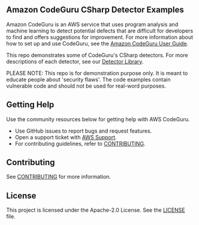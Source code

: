## Amazon CodeGuru CSharp Detector Examples

Amazon CodeGuru is an AWS service that uses program analysis and machine learning to detect potential defects that are difficult for developers to find and offers suggestions for improvement. 
For more information about how to set up and use CodeGuru, see the [Amazon CodeGuru User Guide](https://docs.aws.amazon.com/codeguru/).

This repo demonstrates some of CodeGuru's CSharp detectors. For more descriptions of each detector, see our [Detector Library](https://docs.aws.amazon.com/codeguru/detector-library/index.html). 

PLEASE NOTE: This repo is for demonstration purpose only. It is meant to educate people about 'security flaws'. The code examples contain vulnerable code and should not be used for real-word purposes.

## Getting Help

Use the community resources below for getting help with AWS CodeGuru.

- Use GitHub issues to report bugs and request features.
- Open a support ticket with [AWS Support](https://docs.aws.amazon.com/awssupport/latest/user/getting-started.html).
- For contributing guidelines, refer to [CONTRIBUTING](https://github.com/aws-samples/amazon-codeguru-reviewer-python-detectors/blob/main/CONTRIBUTING.md).

## Contributing

See [CONTRIBUTING](CONTRIBUTING.md#security-issue-notifications) for more information.

## License

This project is licensed under the Apache-2.0 License. See the [LICENSE](LICENSE) file.